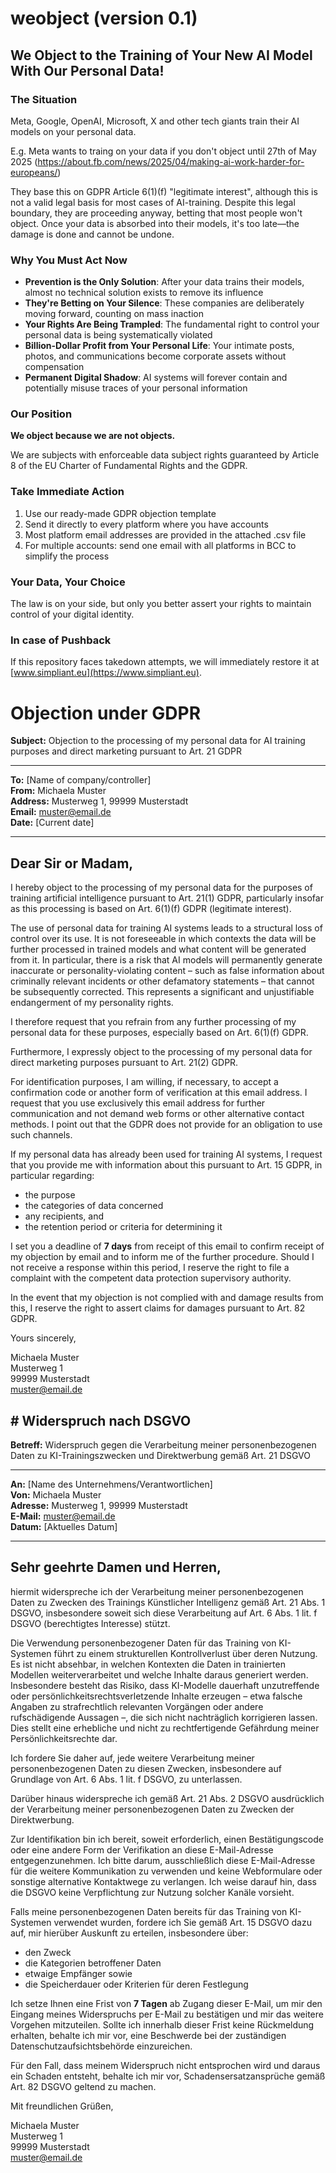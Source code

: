 # weobject (version 0.1)

## We Object to the Training of Your New AI Model With Our Personal Data!

### The Situation
Meta, Google, OpenAI, Microsoft, X and other tech giants train their AI models on your personal data.

E.g. Meta wants to traing on your data if you don't object until 27th of May 2025 (https://about.fb.com/news/2025/04/making-ai-work-harder-for-europeans/)

They base this on GDPR Article 6(1)(f) "legitimate interest", although this is not a valid legal basis for most cases of AI-training. Despite this legal boundary, they are proceeding anyway, betting that most people won't object. Once your data is absorbed into their models, it's too late—the damage is done and cannot be undone.

### Why You Must Act Now
- **Prevention is the Only Solution**: After your data trains their models, almost no technical solution exists to remove its influence
- **They're Betting on Your Silence**: These companies are deliberately moving forward, counting on mass inaction
- **Your Rights Are Being Trampled**: The fundamental right to control your personal data is being systematically violated
- **Billion-Dollar Profit from Your Personal Life**: Your intimate posts, photos, and communications become corporate assets without compensation
- **Permanent Digital Shadow**: AI systems will forever contain and potentially misuse traces of your personal information

### Our Position
**We object because we are not objects.**

We are subjects with enforceable data subject rights guaranteed by Article 8 of the EU Charter of Fundamental Rights and the GDPR.

### Take Immediate Action
1. Use our ready-made GDPR objection template
2. Send it directly to every platform where you have accounts
3. Most platform email addresses are provided in the attached .csv file
4. For multiple accounts: send one email with all platforms in BCC to simplify the process

### Your Data, Your Choice
The law is on your side, but only you better assert your rights to maintain control of your digital identity.

### In case of Pushback
If this repository faces takedown attempts, we will immediately restore it at [www.simpliant.eu](https://www.simpliant.eu).


# Objection under GDPR

**Subject:** Objection to the processing of my personal data for AI training purposes and direct marketing pursuant to Art. 21 GDPR

---

**To:** [Name of company/controller]  
**From:** Michaela Muster  
**Address:** Musterweg 1, 99999 Musterstadt  
**Email:** muster@email.de  
**Date:** [Current date]

---

## Dear Sir or Madam,

I hereby object to the processing of my personal data for the purposes of training artificial intelligence pursuant to Art. 21(1) GDPR, particularly insofar as this processing is based on Art. 6(1)(f) GDPR (legitimate interest).

The use of personal data for training AI systems leads to a structural loss of control over its use. It is not foreseeable in which contexts the data will be further processed in trained models and what content will be generated from it. In particular, there is a risk that AI models will permanently generate inaccurate or personality-violating content – such as false information about criminally relevant incidents or other defamatory statements – that cannot be subsequently corrected. This represents a significant and unjustifiable endangerment of my personality rights.

I therefore request that you refrain from any further processing of my personal data for these purposes, especially based on Art. 6(1)(f) GDPR.

Furthermore, I expressly object to the processing of my personal data for direct marketing purposes pursuant to Art. 21(2) GDPR.

For identification purposes, I am willing, if necessary, to accept a confirmation code or another form of verification at this email address. I request that you use exclusively this email address for further communication and not demand web forms or other alternative contact methods. I point out that the GDPR does not provide for an obligation to use such channels.

If my personal data has already been used for training AI systems, I request that you provide me with information about this pursuant to Art. 15 GDPR, in particular regarding:
- the purpose
- the categories of data concerned
- any recipients, and
- the retention period or criteria for determining it

I set you a deadline of **7 days** from receipt of this email to confirm receipt of my objection by email and to inform me of the further procedure. Should I not receive a response within this period, I reserve the right to file a complaint with the competent data protection supervisory authority.

In the event that my objection is not complied with and damage results from this, I reserve the right to assert claims for damages pursuant to Art. 82 GDPR.

Yours sincerely,

Michaela Muster  
Musterweg 1  
99999 Musterstadt  
muster@email.de

## # Widerspruch nach DSGVO

**Betreff:** Widerspruch gegen die Verarbeitung meiner personenbezogenen Daten zu KI-Trainingszwecken und Direktwerbung gemäß Art. 21 DSGVO

---

**An:** [Name des Unternehmens/Verantwortlichen]  
**Von:** Michaela Muster  
**Adresse:** Musterweg 1, 99999 Musterstadt  
**E-Mail:** muster@email.de  
**Datum:** [Aktuelles Datum]

---

## Sehr geehrte Damen und Herren,

hiermit widerspreche ich der Verarbeitung meiner personenbezogenen Daten zu Zwecken des Trainings Künstlicher Intelligenz gemäß Art. 21 Abs. 1 DSGVO, insbesondere soweit sich diese Verarbeitung auf Art. 6 Abs. 1 lit. f DSGVO (berechtigtes Interesse) stützt.

Die Verwendung personenbezogener Daten für das Training von KI-Systemen führt zu einem strukturellen Kontrollverlust über deren Nutzung. Es ist nicht absehbar, in welchen Kontexten die Daten in trainierten Modellen weiterverarbeitet und welche Inhalte daraus generiert werden. Insbesondere besteht das Risiko, dass KI-Modelle dauerhaft unzutreffende oder persönlichkeitsrechtsverletzende Inhalte erzeugen – etwa falsche Angaben zu strafrechtlich relevanten Vorgängen oder andere rufschädigende Aussagen –, die sich nicht nachträglich korrigieren lassen. Dies stellt eine erhebliche und nicht zu rechtfertigende Gefährdung meiner Persönlichkeitsrechte dar. 

Ich fordere Sie daher auf, jede weitere Verarbeitung meiner personenbezogenen Daten zu diesen Zwecken, insbesondere auf Grundlage von Art. 6 Abs. 1 lit. f DSGVO, zu unterlassen.

Darüber hinaus widerspreche ich gemäß Art. 21 Abs. 2 DSGVO ausdrücklich der Verarbeitung meiner personenbezogenen Daten zu Zwecken der Direktwerbung.

Zur Identifikation bin ich bereit, soweit erforderlich, einen Bestätigungscode oder eine andere Form der Verifikation an diese E-Mail-Adresse entgegenzunehmen. Ich bitte darum, ausschließlich diese E-Mail-Adresse für die weitere Kommunikation zu verwenden und keine Webformulare oder sonstige alternative Kontaktwege zu verlangen. Ich weise darauf hin, dass die DSGVO keine Verpflichtung zur Nutzung solcher Kanäle vorsieht.

Falls meine personenbezogenen Daten bereits für das Training von KI-Systemen verwendet wurden, fordere ich Sie gemäß Art. 15 DSGVO dazu auf, mir hierüber Auskunft zu erteilen, insbesondere über:
- den Zweck
- die Kategorien betroffener Daten
- etwaige Empfänger sowie
- die Speicherdauer oder Kriterien für deren Festlegung

Ich setze Ihnen eine Frist von **7 Tagen** ab Zugang dieser E-Mail, um mir den Eingang meines Widerspruchs per E-Mail zu bestätigen und mir das weitere Vorgehen mitzuteilen. Sollte ich innerhalb dieser Frist keine Rückmeldung erhalten, behalte ich mir vor, eine Beschwerde bei der zuständigen Datenschutzaufsichtsbehörde einzureichen. 

Für den Fall, dass meinem Widerspruch nicht entsprochen wird und daraus ein Schaden entsteht, behalte ich mir vor, Schadensersatzansprüche gemäß Art. 82 DSGVO geltend zu machen.

Mit freundlichen Grüßen,

Michaela Muster  
Musterweg 1  
99999 Musterstadt  
muster@email.de



